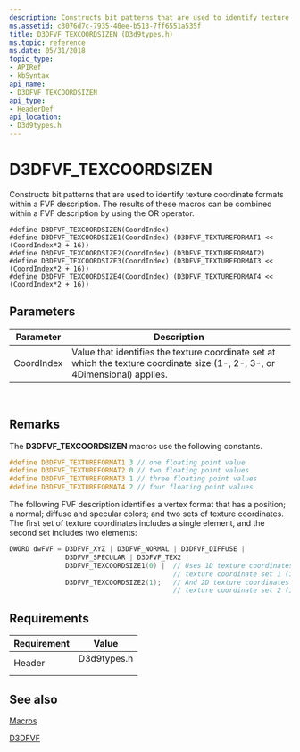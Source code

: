 ```yaml
---
description: Constructs bit patterns that are used to identify texture coordinate formats within a FVF description. The results of these macros can be combined within a FVF description by using the OR operator.
ms.assetid: c3076d7c-7935-40ee-b513-7ff6551a535f
title: D3DFVF_TEXCOORDSIZEN (D3d9types.h)
ms.topic: reference
ms.date: 05/31/2018
topic_type: 
- APIRef
- kbSyntax
api_name: 
- D3DFVF_TEXCOORDSIZEN
api_type: 
- HeaderDef
api_location: 
- D3d9types.h
---
```


# D3DFVF\_TEXCOORDSIZEN

Constructs bit patterns that are used to identify texture coordinate formats within a FVF description. The results of these macros can be combined within a FVF description by using the OR operator.

``` syntax
#define D3DFVF_TEXCOORDSIZEN(CoordIndex) 
#define D3DFVF_TEXCOORDSIZE1(CoordIndex) (D3DFVF_TEXTUREFORMAT1 << (CoordIndex*2 + 16)) 
#define D3DFVF_TEXCOORDSIZE2(CoordIndex) (D3DFVF_TEXTUREFORMAT2) 
#define D3DFVF_TEXCOORDSIZE3(CoordIndex) (D3DFVF_TEXTUREFORMAT3 << (CoordIndex*2 + 16)) 
#define D3DFVF_TEXCOORDSIZE4(CoordIndex) (D3DFVF_TEXTUREFORMAT4 << (CoordIndex*2 + 16))
```

## Parameters



| Parameter                                                                                                    | Description                                                                                                                              |
|--------------------------------------------------------------------------------------------------------------|------------------------------------------------------------------------------------------------------------------------------------------|
| <span id="CoordIndex"></span><span id="coordindex"></span><span id="COORDINDEX"></span>CoordIndex<br/> | Value that identifies the texture coordinate set at which the texture coordinate size (1-, 2-, 3-, or 4Dimensional) applies. <br/> |



 

## Remarks

The **D3DFVF\_TEXCOORDSIZEN** macros use the following constants.


```C++
#define D3DFVF_TEXTUREFORMAT1 3 // one floating point value
#define D3DFVF_TEXTUREFORMAT2 0 // two floating point values
#define D3DFVF_TEXTUREFORMAT3 1 // three floating point values
#define D3DFVF_TEXTUREFORMAT4 2 // four floating point values
```



The following FVF description identifies a vertex format that has a position; a normal; diffuse and specular colors; and two sets of texture coordinates. The first set of texture coordinates includes a single element, and the second set includes two elements:


```C++
DWORD dwFVF = D3DFVF_XYZ | D3DFVF_NORMAL | D3DFVF_DIFFUSE |
              D3DFVF_SPECULAR | D3DFVF_TEX2 |
              D3DFVF_TEXCOORDSIZE1(0) |  // Uses 1D texture coordinates for
                                         // texture coordinate set 1 (index 0).
              D3DFVF_TEXCOORDSIZE2(1);   // And 2D texture coordinates for 
                                         // texture coordinate set 2 (index 1).
```



## Requirements



| Requirement | Value |
|-------------------|----------------------------------------------------------------------------------------|
| Header<br/> | <dl> <dt>D3d9types.h</dt> </dl> |



## See also

<dl> <dt>

[Macros](dx9-graphics-reference-d3d-macros.md)
</dt> <dt>

[D3DFVF](d3dfvf.md)
</dt> </dl>

 

 




